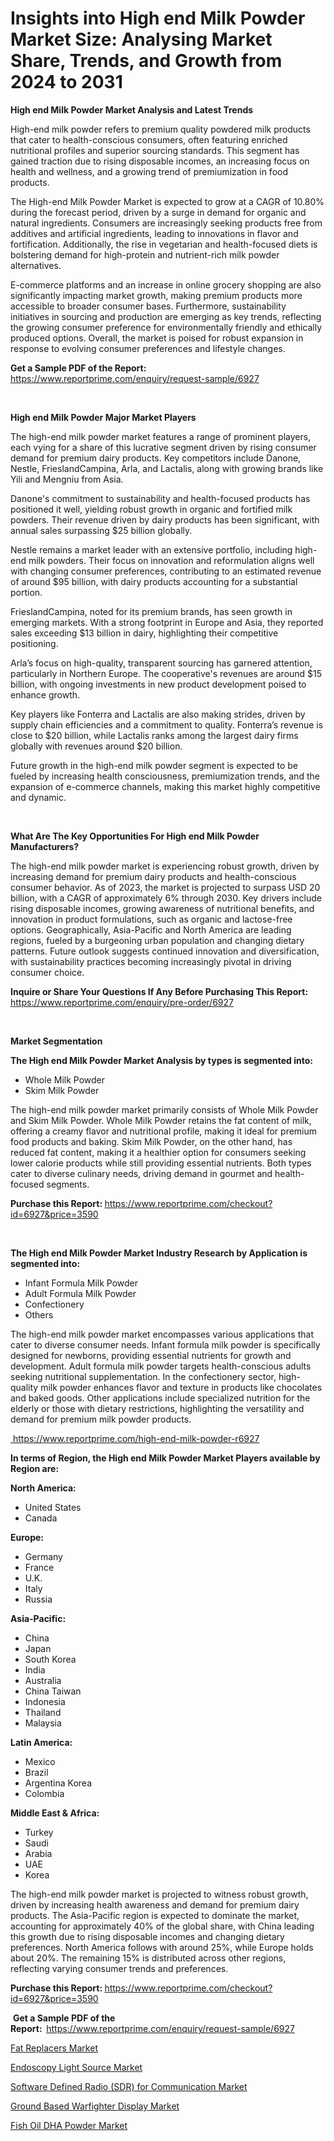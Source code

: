 <p><h1>Insights into High end Milk Powder Market Size: Analysing Market Share, Trends, and Growth from 2024 to 2031</h1></p><p><strong>High end Milk Powder Market Analysis and Latest Trends</strong></p>
<p><p>High-end milk powder refers to premium quality powdered milk products that cater to health-conscious consumers, often featuring enriched nutritional profiles and superior sourcing standards. This segment has gained traction due to rising disposable incomes, an increasing focus on health and wellness, and a growing trend of premiumization in food products.</p><p>The High-end Milk Powder Market is expected to grow at a CAGR of 10.80% during the forecast period, driven by a surge in demand for organic and natural ingredients. Consumers are increasingly seeking products free from additives and artificial ingredients, leading to innovations in flavor and fortification. Additionally, the rise in vegetarian and health-focused diets is bolstering demand for high-protein and nutrient-rich milk powder alternatives.</p><p>E-commerce platforms and an increase in online grocery shopping are also significantly impacting market growth, making premium products more accessible to broader consumer bases. Furthermore, sustainability initiatives in sourcing and production are emerging as key trends, reflecting the growing consumer preference for environmentally friendly and ethically produced options. Overall, the market is poised for robust expansion in response to evolving consumer preferences and lifestyle changes.</p></p>
<p><strong>Get a Sample PDF of the Report:&nbsp;</strong> <a href="https://www.reportprime.com/enquiry/request-sample/6927">https://www.reportprime.com/enquiry/request-sample/6927</a></p>
<p>&nbsp;</p>
<p><strong>High end Milk Powder Major Market Players</strong></p>
<p><p>The high-end milk powder market features a range of prominent players, each vying for a share of this lucrative segment driven by rising consumer demand for premium dairy products. Key competitors include Danone, Nestle, FrieslandCampina, Arla, and Lactalis, along with growing brands like Yili and Mengniu from Asia.</p><p>Danone's commitment to sustainability and health-focused products has positioned it well, yielding robust growth in organic and fortified milk powders. Their revenue driven by dairy products has been significant, with annual sales surpassing $25 billion globally.</p><p>Nestle remains a market leader with an extensive portfolio, including high-end milk powders. Their focus on innovation and reformulation aligns well with changing consumer preferences, contributing to an estimated revenue of around $95 billion, with dairy products accounting for a substantial portion.</p><p>FrieslandCampina, noted for its premium brands, has seen growth in emerging markets. With a strong footprint in Europe and Asia, they reported sales exceeding $13 billion in dairy, highlighting their competitive positioning.</p><p>Arla’s focus on high-quality, transparent sourcing has garnered attention, particularly in Northern Europe. The cooperative's revenues are around $15 billion, with ongoing investments in new product development poised to enhance growth.</p><p>Key players like Fonterra and Lactalis are also making strides, driven by supply chain efficiencies and a commitment to quality. Fonterra’s revenue is close to $20 billion, while Lactalis ranks among the largest dairy firms globally with revenues around $20 billion.</p><p>Future growth in the high-end milk powder segment is expected to be fueled by increasing health consciousness, premiumization trends, and the expansion of e-commerce channels, making this market highly competitive and dynamic.</p></p>
<p>&nbsp;</p>
<p><strong>What Are The Key Opportunities For High end Milk Powder Manufacturers?</strong></p>
<p><p>The high-end milk powder market is experiencing robust growth, driven by increasing demand for premium dairy products and health-conscious consumer behavior. As of 2023, the market is projected to surpass USD 20 billion, with a CAGR of approximately 6% through 2030. Key drivers include rising disposable incomes, growing awareness of nutritional benefits, and innovation in product formulations, such as organic and lactose-free options. Geographically, Asia-Pacific and North America are leading regions, fueled by a burgeoning urban population and changing dietary patterns. Future outlook suggests continued innovation and diversification, with sustainability practices becoming increasingly pivotal in driving consumer choice.</p></p>
<p><strong>Inquire or Share Your Questions If Any Before Purchasing This Report:</strong> <a href="https://www.reportprime.com/enquiry/pre-order/6927">https://www.reportprime.com/enquiry/pre-order/6927</a></p>
<p>&nbsp;</p>
<p><strong>Market Segmentation</strong></p>
<p><strong>The High end Milk Powder Market Analysis by types is segmented into:</strong></p>
<p><ul><li>Whole Milk Powder</li><li>Skim Milk Powder</li></ul></p>
<p><p>The high-end milk powder market primarily consists of Whole Milk Powder and Skim Milk Powder. Whole Milk Powder retains the fat content of milk, offering a creamy flavor and nutritional profile, making it ideal for premium food products and baking. Skim Milk Powder, on the other hand, has reduced fat content, making it a healthier option for consumers seeking lower calorie products while still providing essential nutrients. Both types cater to diverse culinary needs, driving demand in gourmet and health-focused segments.</p></p>
<p><strong>Purchase this Report:&nbsp;</strong><a href="https://www.reportprime.com/checkout?id=6927&price=3590">https://www.reportprime.com/checkout?id=6927&price=3590</a></p>
<p>&nbsp;</p>
<p><strong>The High end Milk Powder Market Industry Research by Application is segmented into:</strong></p>
<p><ul><li>Infant Formula Milk Powder</li><li>Adult Formula Milk Powder</li><li>Confectionery</li><li>Others</li></ul></p>
<p><p>The high-end milk powder market encompasses various applications that cater to diverse consumer needs. Infant formula milk powder is specifically designed for newborns, providing essential nutrients for growth and development. Adult formula milk powder targets health-conscious adults seeking nutritional supplementation. In the confectionery sector, high-quality milk powder enhances flavor and texture in products like chocolates and baked goods. Other applications include specialized nutrition for the elderly or those with dietary restrictions, highlighting the versatility and demand for premium milk powder products.</p></p>
<p><a href="https://www.reportprime.com/high-end-milk-powder-r6927">&nbsp;https://www.reportprime.com/high-end-milk-powder-r6927</a></p>
<p><strong>In terms of Region, the High end Milk Powder Market Players available by Region are:</strong></p>
<p>
    <p> <strong> North America: </strong>
        <ul>
            <li>United States</li>
            <li>Canada</li>
        </ul>
        </p> 
    <p> <strong> Europe: </strong>
        <ul>
            <li>Germany</li>
            <li>France</li>
            <li>U.K.</li>
            <li>Italy</li>
            <li>Russia</li>
        </ul>
        </p> 
    <p> <strong> Asia-Pacific: </strong>
        <ul>
            <li>China</li>
            <li>Japan</li>
            <li>South Korea</li>
            <li>India</li>
            <li>Australia</li>
            <li>China Taiwan</li>
            <li>Indonesia</li>
            <li>Thailand</li>
            <li>Malaysia</li>
        </ul>
        </p> 
    <p> <strong> Latin America: </strong>
        <ul>
            <li>Mexico</li>
            <li>Brazil</li>
            <li>Argentina Korea</li>
            <li>Colombia</li>
        </ul>
        </p> 
    <p> <strong> Middle East & Africa: </strong>
        <ul>
            <li>Turkey</li>
            <li>Saudi</li>
            <li>Arabia</li>
            <li>UAE</li>
            <li>Korea</li>
        </ul>
    </p>
    </p>
<p><p>The high-end milk powder market is projected to witness robust growth, driven by increasing health awareness and demand for premium dairy products. The Asia-Pacific region is expected to dominate the market, accounting for approximately 40% of the global share, with China leading this growth due to rising disposable incomes and changing dietary preferences. North America follows with around 25%, while Europe holds about 20%. The remaining 15% is distributed across other regions, reflecting varying consumer trends and preferences.</p></p>
<p><strong>Purchase this Report: </strong><a href="https://www.reportprime.com/checkout?id=6927&price=3590">https://www.reportprime.com/checkout?id=6927&price=3590</a></p>
<p>&nbsp;<strong>Get a Sample PDF of the Report:&nbsp;&nbsp;</strong><a href="https://www.reportprime.com/enquiry/request-sample/6927">https://www.reportprime.com/enquiry/request-sample/6927</a></p>
<p><strong></strong></p>
<p><p><a href="https://www.linkedin.com/pulse/fat-replacers-market-industry-landscape-growth-trajectories-0jbnf?trackingId=heG90BkSRsuKoqCr%2Ft%2BIpw%3D%3D">Fat Replacers Market</a></p><p><a href="https://medium.com/@rosslarkin1962/analyzing-endoscopy-light-source-market-dynamics-and-growth-drivers-and-forecasted-for-period-from-64e3141d7a13">Endoscopy Light Source Market</a></p><p><a href="https://issuu.com/reportprime-2/docs/software-defined-radio-sdr-for-comm_059cdd8e262731">Software Defined Radio (SDR) for Communication Market</a></p><p><a href="https://issuu.com/reportprime-2/docs/ground-based-warfighter-display-mar_0b4ee4e482d4ea">Ground Based Warfighter Display Market</a></p><p><a href="https://github.com/luckyshygirl/Market-Research-Report-List-6/blob/main/fish-oil-dha-powder-market.md">Fish Oil DHA Powder Market</a></p></p>